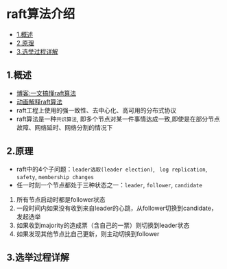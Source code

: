 # raft算法介绍

<!-- vim-markdown-toc Marked -->

* [1.概述](#1.概述)
* [2.原理](#2.原理)
* [3.选举过程详解](#3.选举过程详解)

<!-- vim-markdown-toc -->

## 1.概述

- [博客:一文搞懂raft算法](https://www.cnblogs.com/xybaby/p/10124083.html)
- [动画解释raft算法](http://thesecretlivesofdata.com/raft/)
- raft工程上使用的强一致性、去中心化、高可用的分布式协议
- raft算法是一种`共识算法`, 即多个节点对某一件事情达成一致,即使是在部分节点故障、网络延时、网络分割的情况下

## 2.原理

- raft中的4个子问题：`leader选取(leader election)`, ` log replication`, `safety`, `membership changes`
- 任一时刻一个节点都处于三种状态之一：`leader`, `follower`, `candidate`

1. 所有节点启动时都是follower状态
2. 一段时间内如果没有收到来自leader的心跳，从follower切换到candidate，发起选举
3. 如果收到majority的造成票（含自己的一票）则切换到leader状态
4. 如果发现其他节点比自己更新，则主动切换到follower

## 3.选举过程详解


